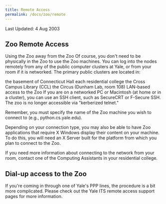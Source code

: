 ```yaml
---
title: Remote Access
permalink: /docs/zoo/remote
---
```

Last Updated: 4 Aug 2003
## Zoo Remote Access
Using the Zoo away from the Zoo
Of course, you don't need to be physically in the Zoo to use the Zoo machines. You can log into the nodes remotely from any of the public computer clusters at Yale, or from your room if it is networked. The primary public clusters are located in:

the basement of Connecticut Hall
each residential college
the Cross Campus Library (CCL)
the Circus (Dunham Lab, room 108)
LAN-based access to the Zoo
If you are on a networked PC or Macintosh (at home or in a cluster), you can use an SSH client, such as SecureCRT or F-Secure SSH. The zoo is no longer accessible via "kerberized telnet."

Remember, you must specify the name of the Zoo machine you wish to connect to (e.g., python.cs.yale.edu).

Depending on your connection type, you may also be able to have Zoo applications that require X Windows display their content on your machine. To do this, you will need an X Server built for the platform from which you plan to connect to the Zoo.

If you need more information about connecting to the network from your room, contact one of the Computing Assistants in your residential college.

## Dial-up access to the Zoo
If you're coming in through one of Yale's PPP lines, the procedure is a bit more complicated. Please check out the Yale ITS remote access support pages for more information.